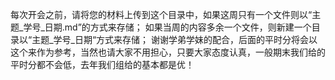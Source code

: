 每次开会之前，请将您的材料上传到这个目录中，如果这周只有一个文件则以“主题_学号_日期.md”的方式来存储；
如果当周的内容多余一个文件，则新建一个目录以“主题_学号_日期“方式来存储；
谢谢学弟学妹的配合，后面的平时分将会以这个来作为参考，当然也请大家不用担心，只要大家态度认真，一般期末我们给的平时分都不会低，去年我们组给的基本都是优！